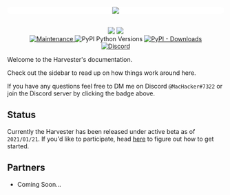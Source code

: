 <div style="width:100%;background: white;border-radius: 3rem">
  <p align="center">
    <img src="https://github.com/NoahCardoza/CaptchaHarvester/blob/master/logo.png?raw=true">
  </p>
</div>
<p align="center">
  <br/>
  <img src="https://forthebadge.com/images/badges/made-with-python.svg">
  <img src="https://forthebadge.com/images/badges/does-not-contain-msg.svg">
  <br/>
  <a href="https://github.com/NoahCardoza/CaptchaHarvester/graphs/commit-activity">
    <img alt="Maintenance" src="https://img.shields.io/badge/Maintained%3F-yes-green.svg?style=for-the-badge">
  </a>
  <a>
    <img alt="PyPI Python Versions" src="https://img.shields.io/badge/python-3.7%20%7C%203.8-blue.svg?style=for-the-badge">
  </a>
  <a href="https://pepy.tech/project/captcha-harvester">
    <img alt="PyPI - Downloads" src="https://img.shields.io/pypi/dm/captcha-harvester?style=for-the-badge">
  </a>
  <br/>
  <a target="_blank" href="https://discord.gg/AAQrkhR">
    <img alt="Discord" src="https://img.shields.io/discord/727664815316926565.svg?label=Discord&logo=Discord&colorB=7289da&style=for-the-badge">
  </a>
</p>

Welcome to the Harvester's documentation.

Check out the sidebar to read up on how things work around here. 

If you have any questions feel free to DM me on Discord `@MacHacker#7322`
or join the Discord server by clicking the badge above.

## Status

Currently the Harvester has been released under active beta as of `2021/01/21`. If you'd
like to participate, head [here](/harvester-docs/docs/getting-started/#where-to-get-a-copy) to figure out how to get started.

## Partners

+ Coming Soon...